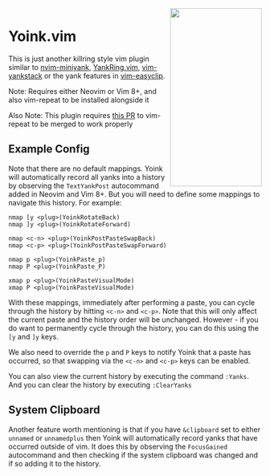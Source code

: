 
<img align="right" width="182" height="355" src="https://i.imgur.com/o5nyLHm.png">

# Yoink.vim

This is just another killring style vim plugin similar to [nvim-miniyank](https://github.com/bfredl/nvim-miniyank), [YankRing.vim](https://github.com/vim-scripts/YankRing.vim), [vim-yankstack](https://github.com/maxbrunsfeld/vim-yankstack) or the yank features in [vim-easyclip](https://github.com/svermeulen/vim-easyclip).

Note: Requires either Neovim or Vim 8+, and also vim-repeat to be installed alongside it

Also Note:  This plugin requires [this PR](https://github.com/tpope/vim-repeat/pull/66) to vim-repeat to be merged to work properly

## Example Config

Note that there are no default mappings.  Yoink will automatically record all yanks into a history by observing the `TextYankPost` autocommand added in Neovim and Vim 8+.  But you will need to define some mappings to navigate this history.  For example:

```viml
nmap [y <plug>(YoinkRotateBack)
nmap ]y <plug>(YoinkRotateForward)

nmap <c-n> <plug>(YoinkPostPasteSwapBack)
nmap <c-p> <plug>(YoinkPostPasteSwapForward)

nmap p <plug>(YoinkPaste_p)
nmap P <plug>(YoinkPaste_P)

xmap p <plug>(YoinkPasteVisualMode)
xmap P <plug>(YoinkPasteVisualMode)
```

With these mappings, immediately after performing a paste, you can cycle through the history by hitting `<c-n>` and `<c-p>`.  Note that this will only affect the current paste and the history order will be unchanged.  However - if you do want to permanently cycle through the history, you can do this using the `[y` and `]y` keys.

We also need to override the `p` and `P` keys to notify Yoink that a paste has occurred, so that swapping via the `<c-n>` and `<c-p>` keys can be enabled.

You can also view the current history by executing the command `:Yanks`.  And you can clear the history by executing `:ClearYanks`

## System Clipboard

Another feature worth mentioning is that if you have `&clipboard` set to either `unnamed` or `unnamedplus` then Yoink will automatically record yanks that have occurred outside of vim.  It does this by observing the `FocusGained` autocommand and then checking if the system clipboard was changed and if so adding it to the history.

